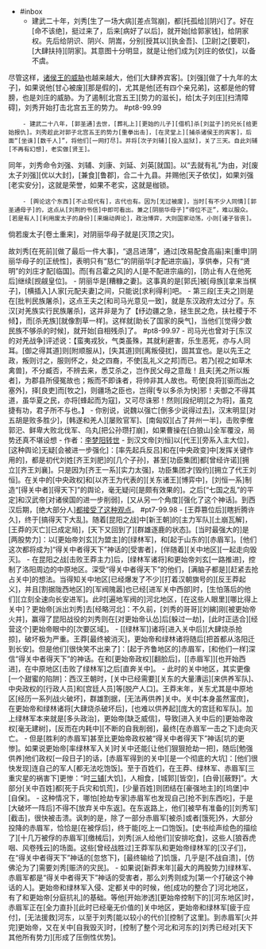 - #inbox
    - 建武二十年，刘秀[生了一场大病][差点驾崩]，都[托孤给][阴兴]了。好在[命不该绝]，挺过来了，后来[病好了以后]，就开始[给郭家钱]，给阴家权。先后给阴识、阴兴、阴嵩，分别[授其以][执金吾]、[卫尉]之[要职]，[大肆扶持][阴家]。其意图十分明显，就是让他们成为[刘庄的依仗]，以备不虞。

尽管这样，[诸侯王的威胁](https://www.zhihu.com/question/510042003/answer/2301729828)也越来越大，他们[大肆养宾客]。[刘强][做了十九年的太子]，如果说他[甘心被废][那是假的]，尤其是他[还有四个亲兄弟]，这都是他的臂膀，也是刘庄的威胁。为了遏制[北宫五王][势力的滋长]，给[太子刘庄][扫清障碍]，刘秀开始打击北宫五王的势力。 #pt8-99.99


        - 建武二十八年，[郭圣通]去世，[葬礼上][更始的儿子][借机]杀[刘盆子]的兄长[给更始报仇]。刘秀趁此对郭子北宫五王的势力[重拳出击]，[在灵堂上][捕杀诸侯王的宾客]，后面“[坐诛][数千人]”，将他们[一网打尽]。并将[次子刘辅][投入监狱]，关了三天。自此刘辅[不再有幻想]，老实做[贤王]。

同年，刘秀命令刘强、刘辅、刘康、刘延、刘英[就国]。以“去就有礼”为由，对[废太子刘强][优以大封]，[兼食][鲁郡]，合二十九县。并赐他[天子依仗]，如果刘强[老实安分]，这就是荣誉，如果不老实，这就是枷锁。


        - [舆论这个东西][不止现代有]，古代也有。因为[无过被废]，当时[有不少人同情][郭圣通母子]的，这点从[刘荆的书信]中即可看出。兼之[阴丽华母子]“得位不正”，难以服众。[若是有人][利用废太子的身份][来煽动舆论]，政治博弈，大则国家动荡，小则[诸子皆丧]。

倘若废太子[卷土重来]，对阴丽华母子就是[灭顶之灾]。

故刘秀[在死前][做了最后一件大事]，“退吕进薄”，通过[改易配食高庙]来[重申]阴丽华母子的[正统性]，表明只有“慈仁”的阴丽华[才配进宗庙]，享供奉，只有“贤明”的刘庄才配[临国]。而[有吕霍之风]的人[是不配进宗庙的]，[防止有人在他死后]继续[觊觎皇位]。
        - 阴丽华是[糟糠之妻]。这事真的是[郭氏]被[母族][拿来当棋子]，[横插入]人家[元配夫妻]之间，只能说[求利得利]吧。
    - 第三段[王夫之]则是在[批判民族屠杀]，这点王夫之[和司马光意见一致]，就是东汉政府太过分了。东汉[对羌族实行民族屠杀]，这并非是为了【纾边疆之急，拯生民之危，扶社稷于不倾】，而[杀羌族][就像割草一样]。这样就[助长了国家的戾气]，当他们[觉得少数民族不够杀的时候]，就开始[自相残杀]了。 #pt8-99.97
        - 司马光也曾对于[东汉的对羌战争]评述说：【蛮夷戎狄，气类虽殊，其就利避害，乐生恶死，亦与人同耳。[御之得其道]则[附顺服从]，[失其道]则[离叛侵扰]，固其宜也。是以先王之政，叛则讨之，服则怀之，处之四裔，不使[乱礼义之邦]而已。若乃[视之如草木禽兽]，不分臧否，不辨去来，悉艾杀之，岂作民父母之意哉！且夫[羌之所以叛者]，为郡县所侵冤故也；叛而不即诛者，将帅非其人故也。苟使[良将][驱而出之塞外]，择[良吏]而[牧之]，则疆场之臣也，岂得[专以多杀为快]邪！夫御之不得其道，虽华夏之民，亦将[蜂起而为寇]，又可尽诛邪！然则[段纪明][之为将]，虽克捷有功，君子所不与也。】
        - 你别说，说魏以强亡[倒多少说得过去]，汉末明显[对五胡是败多胜少]，[韩遂和羌人][屡败官军]、[南匈奴][占了并州一半]，击败李傕郭汜、鲜卑大败北伐军、乌丸[把公孙瓒打崩]，如果曹操在[白狼山]全军覆没，局势还真不堪设想
        - 作者：[李梦阳转世](https://www.zhihu.com/question/26736243/answer/463044915)
    - 到汉文帝[刘恒]以[代王][旁系入主大位]，[这种舆论]无疑[会被进一步强化]：[率先起兵反吕]和在[中央政变]中[发挥关键作用的]，都是初代刘姓[齐王刘肥]的[几个子孙]，甚至[功臣集团]都[曾经许诺][拥立][齐王刘襄]。只是因为[齐王一系][实力太强]，功臣集团才[毁约][拥立了代王刘恒]。在关中的[中央政权]和[以齐王为代表的][关东诸王][博弈中]，[刘恒一系]制造“[得关中者][得天下]”的舆论，毫无疑问[是颇有效果的]。之后[“七国之乱”的平定]和汉武帝[对诸侯国的进一步削弱]，[又从另一个角度][强化了这个神话]。到西汉后期，[绝大部分人][都接受了这种观点](https://www.zhihu.com/question/501596623/answer/2258264464)。 #pt7-99.98
        - [王莽篡位后][瞎折腾许久]，终于[搞得天下大乱]。随着[昆阳之战]中[新王朝]的[主力军队][土崩瓦解]，[王莽的灭亡][已成定局]，[天下又回到了][群雄逐鹿的状态]。[当时最强大的]是[两股势力]：以[更始帝刘玄][为盟主]的[绿林军]，和[起于山东的][赤眉军]。[他们这次都将成为]“得关中者得天下”神话的[受害者]，[伴随着][关中地区][一起走向毁灭]。
        - 在昆阳之战[击败王莽主力]后，[绿林军诸将]和更始帝刘玄[一路推进]，控制了洛阳周边的中原地区。深受“得关中者得天下”的他们，[满脑子都是][赶紧去抢占关中]的想法。当得知关中地区[已经爆发了不少][打着汉朝旗号的][反王莽起义]，并且[割据陇西地区]的[军阀隗嚣]也已经[进军关中西部]时，[生怕落后的他们][立刻全速向长安进军]。此时[遍地军阀的]河北地区，[在这些人眼里][哪比得上关中]？更始帝[派出刘秀]去[经略河北]：不久前，[刘秀的哥哥][刘縯]刚[被更始帝火并]，赢得了昆阳战役的刘秀则在[对更始帝认怂]后[躲过一劫]，[此时正适合][经营这个]更始帝眼中的[次要区域]。
            - [[绿林军]]诸将[进入关中后][大肆烧杀抢掠]，破坏极为严重。王莽[最终被消灭]，更始帝和绿林诸将随后[把首都从洛阳迁到长安]。但是他们[很快笑不出来了]：[起于齐鲁地区的]赤眉军，[和他们一样]深信“得关中者得天下”的神话。在和[更始帝政权][翻脸后]，[[赤眉军]][也开始西进]，在中原地区[击败了绿林军]之后[直奔关中]。
            - 此时的关中地区，其实更像[一个甜蜜的陷阱]：西汉王朝时，[关中已经需要][关东的大量漕运][来供养军队]、中央政权的[行政人员]和[宫廷人员]等[脱产人口]。王莽末年，关东尤其是中原地区[经历一系列战火破坏]，群雄割据，[无法再供养]关中。关中[本身虽然富庶]，在更始帝和绿林诸将[大肆烧杀破坏后]，[也难以供养起][庞大的宫廷和军队]。加上绿林军本来就是[多头政治]，更始帝[缺乏威信]，导致[进入关中后的]更始帝政权[毫无建树]，[反而在内耗中][不断的自我削弱]，最终[在赤眉军一击之下]走向灭亡。
                - 但是[胜利的赤眉军]甚至比更始帝政权被“得关中者得天下”神话[坑的更惨]。如果说更始帝[率绿林军入关]时关中还能[让他们狠狠抢劫一把]，随后[勉强供养]他们政权[一段日子]的话，[赤眉军得到的关中][是一个彻底的大坑]：[他们很快发现]连自己的军人[都无法吃饱饭]。至于百姓们，在王莽、绿林军、赤眉军[三重灾星的祸害下]更惨：“时[三辅](((GpSGGgIbD)))[大饥]，人相食，[城郭][皆空]，[白骨][蔽野]”。大部分[关中百姓]都[死于兵灾和饥荒]，[少量百姓]则团结在[豪强地主]的[坞堡]中[自保]。
                    - 这种情况下，哪怕[抢劫专家]赤眉军也发现自己[抢不到东西吃]，于是[大破坏一阵后]不得不[放弃关中东返]。在东返路上，他们[被早有准备的][刘秀军][截击]，很快被击溃。讽刺的是，除了一部分赤眉军[被杀]或者[饿死]外，大部分投降的赤眉军，恰恰是[在被俘后]，终于能[吃上一口饱饭]。[史书绘声绘色的描绘了][十几万被俘的赤眉军][缴械后]，刘秀[派人给他们][安排吃食]，这些人[狼吞虎咽、风卷残云]的场面。这些[曾经战胜过]王莽军队和更始帝绿林军的[汉子们]，在“得关中者得天下”神话的[忽悠下]，[最终输给了]饥饿，几乎是[不战自溃]，[仿佛沦为了]需要刘秀[赈济的灾民]。
        - 如果说[新莽末年][最大的两股势力]绿林军、赤眉军都是“得关中者得天下”神话的受害者，那么刘秀则成为[第一个打破这个神话的人]。更始帝和绿林军入侵、定都关中的时候，他[成功的整合了]河北地区，有了和更始帝[分庭抗礼]的基础。等他[开始渗透][更始帝控制下的][河东地区]时，赤眉军正在[全力直扑][此时已经毫无价值的]关中地区，更始帝和绿林军[疲于应付]，[无法援救]河东，以至于刘秀[能以较小的代价][控制了这里]。到赤眉军[火并完]更始帝，又在关中[自我毁灭]时，[控制了整个河北和河东的]刘秀已经对[天下其他所有势力][形成了压倒性优势]。
